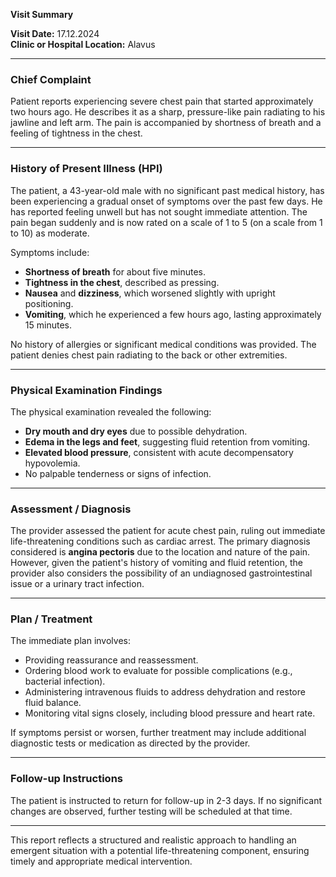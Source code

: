 

**Visit Summary**

**Visit Date:** 17.12.2024  
**Clinic or Hospital Location:** Alavus  

---

### **Chief Complaint**
Patient reports experiencing severe chest pain that started approximately two hours ago. He describes it as a sharp, pressure-like pain radiating to his jawline and left arm. The pain is accompanied by shortness of breath and a feeling of tightness in the chest.

---

### **History of Present Illness (HPI)**
The patient, a 43-year-old male with no significant past medical history, has been experiencing a gradual onset of symptoms over the past few days. He has reported feeling unwell but has not sought immediate attention. The pain began suddenly and is now rated on a scale of 1 to 5 (on a scale from 1 to 10) as moderate.

Symptoms include:
- **Shortness of breath** for about five minutes.
- **Tightness in the chest**, described as pressing.
- **Nausea** and **dizziness**, which worsened slightly with upright positioning.
- **Vomiting**, which he experienced a few hours ago, lasting approximately 15 minutes.

No history of allergies or significant medical conditions was provided. The patient denies chest pain radiating to the back or other extremities.

---

### **Physical Examination Findings**
The physical examination revealed the following:
- **Dry mouth and dry eyes** due to possible dehydration.
- **Edema in the legs and feet**, suggesting fluid retention from vomiting.
- **Elevated blood pressure**, consistent with acute decompensatory hypovolemia.
- No palpable tenderness or signs of infection.

---

### **Assessment / Diagnosis**
The provider assessed the patient for acute chest pain, ruling out immediate life-threatening conditions such as cardiac arrest. The primary diagnosis considered is **angina pectoris** due to the location and nature of the pain. However, given the patient's history of vomiting and fluid retention, the provider also considers the possibility of an undiagnosed gastrointestinal issue or a urinary tract infection.

---

### **Plan / Treatment**
The immediate plan involves:
- Providing reassurance and reassessment.
- Ordering blood work to evaluate for possible complications (e.g., bacterial infection).
- Administering intravenous fluids to address dehydration and restore fluid balance.
- Monitoring vital signs closely, including blood pressure and heart rate.

If symptoms persist or worsen, further treatment may include additional diagnostic tests or medication as directed by the provider.

---

### **Follow-up Instructions**
The patient is instructed to return for follow-up in 2-3 days. If no significant changes are observed, further testing will be scheduled at that time.

--- 

This report reflects a structured and realistic approach to handling an emergent situation with a potential life-threatening component, ensuring timely and appropriate medical intervention.